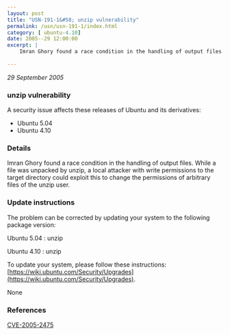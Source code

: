 ```yaml
---
layout: post
title: "USN-191-1&#58; unzip vulnerability"
permalink: /usn/usn-191-1/index.html
category: [ ubuntu-4.10]
date: 2005--29 12:00:00
excerpt: |
    Imran Ghory found a race condition in the handling of output files. While a file was unpacked by unzip, a local attacker with write permissions to the target directory could exploit this to change the permissions of arbitrary files of the unzip user.
    
--- 
```

 
 

*29 September 2005*

### unzip vulnerability

A security issue affects these releases of Ubuntu and its derivatives:

* Ubuntu 5.04
* Ubuntu 4.10

### Details

Imran Ghory found a race condition in the handling of output files. While a file was unpacked by unzip, a local attacker with write permissions to the target directory could exploit this to change the permissions of arbitrary files of the unzip user.

### Update instructions

The problem can be corrected by updating your system to the following package version:

Ubuntu 5.04
 : unzip 

Ubuntu 4.10
 : unzip 

To update your system, please follow these instructions: [https://wiki.ubuntu.com/Security/Upgrades](https://wiki.ubuntu.com/Security/Upgrades).

None

### References

 
 [CVE-2005-2475](http://people.ubuntu.com/~ubuntu-security/cve/CVE-2005-2475)
 

